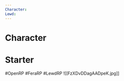 ```yaml
---
Character: 
Lewd: 
---
```

# Character


# Starter


#OpenRP #FeraRP #LewdRP
![[FzXDvDDagAADpeK.jpg]]